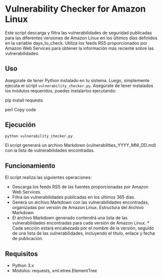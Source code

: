 # Vulnerability Checker for Amazon Linux

Este script descarga y filtra las vulnerabilidades de seguridad publicadas para las diferentes versiones de Amazon Linux en los últimos días definidos en la variable days_to_check. Utiliza los feeds RSS proporcionados por Amazon Web Services para obtener la información más reciente sobre las vulnerabilidades.

## Uso

Asegúrate de tener Python instalado en tu sistema. Luego, simplemente ejecuta el script `vulnerability_checker.py`. Asegúrate de tener instalados los módulos requeridos, puedes instalarlos ejecutando:

pip install requests

perl
Copy code

## Ejecución

```bash
python vulnerability_checker.py
```
El script generará un archivo Markdown (vulnerabilities_YYYY_MM_DD.md) con la lista de vulnerabilidades encontradas.

## Funcionamiento

El script realiza las siguientes operaciones:

* Descarga los feeds RSS de las fuentes proporcionadas por Amazon Web Services.
* Filtra las vulnerabilidades publicadas en los últimos 365 días.
* Genera un archivo Markdown con las vulnerabilidades encontradas, organizadas por versión de Amazon Linux.
Estructura del Archivo Markdown
* El archivo Markdown generado contendrá una lista de las vulnerabilidades encontradas para cada versión de Amazon Linux. * Cada sección estará encabezada por el nombre de la versión, seguido de una lista de las vulnerabilidades, incluyendo el título, enlace y fecha de publicación.

## Requisitos

* Python 3.x
* Módulos: requests, xml.etree.ElementTree
